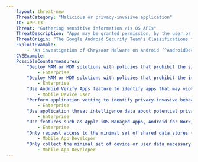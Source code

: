 ```yaml
---
    layout: threat-new
    ThreatCategory: "Malicious or privacy-invasive application"
    ID: APP-13
    Threat: "Gathering sensitive information vis OS APIs"
    ThreatDescription: "Apps may be granted permission, by the user or by default, access common data stores provided by the mobile OS. Common stores are contacts lists, call history, calendar, notes, or app clipboard. When apps used in differing personal and enterprise contexts have access to these stores, they may contain co-mingled personal and enterprise data. A malicious or invasive app granted access to these locations can collect any sensitive data stored there, likely with an intent to exfiltrate it to the attacker."
    ThreatOrigin: "The Google Android Security Team's Classifications for Potentially Harmful Applications [^83]"
    ExploitExample:
        - "An investigation of Chrysaor Malware on Android [^AndroidDevBlog-1]"
    CVEExample:
    PossibleCountermeasures:
        "Deploy MAM or MDM solutions with policies that prohibit the sideloading of apps, which may bypass security checks on the app.":
            - Enterprise
        "Deploy MAM or MDM solutions with policies that prohibit the installation of apps from 3rd party (unofficial) app stores.":
            - Enterprise
        "Use Android Verify Apps feature to identify apps that may violate privacy.":
            - Mobile Device User
        "Perform application vetting to identify privacy-invasive behaviors by apps.":
            - Enterprise
        "Use application threat intelligence data about potential privacy risks associated with apps installed on devices":
            - Enterprise
        "Use features such as Apple iOS Managed Apps, Android for Work, or Samsung KNOX Workspace that provide additional separation between personal apps and enterprise apps to mitigate the leakage of private information between work/personal contexts.":
            - Enterprise
        "Only request access to the minimal set of shared data stores (e.g., contacts, calendar), OS services (e.g. location services), and device sensors (e.g. camera, microphone) necessary for the app to provide functionality.":
            - Mobile App Developer
        "Only collect the minimal set of device or user data necessary for the app to provide functionality.":
            - Mobile App Developer
---
```

